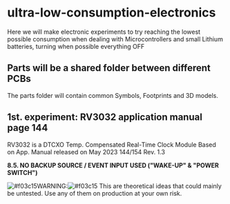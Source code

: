 # ultra-low-consumption-electronics
Here we will make electronic experiments to try reaching the lowest possible consumption when dealing with Microcontrollers and small Lithium batteries, turning when possible everything OFF


## Parts will be a shared folder between different PCBs

The parts folder will contain common Symbols, Footprints and 3D models.

## 1st. experiment: RV3032 application manual page 144

RV3032 is a DTCXO Temp. Compensated Real-Time Clock Module
Based on App. Manual released on May 2023 144/154 Rev. 1.3

**8.5. NO BACKUP SOURCE / EVENT INPUT USED ("WAKE-UP" & "POWER SWITCH")**


![#f03c15](https://placehold.co/15x15/f03c15/f03c15.png)WARNING:![#f03c15](https://placehold.co/15x15/f03c15/f03c15.png)
 This are theoretical ideas that could mainly be untested. Use any of them on production at your own risk.
